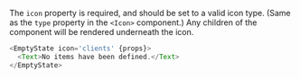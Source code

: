 The `icon` property is required, and should be set to a valid icon type. (Same as the `type`
property in the `<Icon>` component.) Any children of the component will be rendered underneath
the icon.

```js props
<EmptyState icon='clients' {props}>
  <Text>No items have been defined.</Text>
</EmptyState>
```
